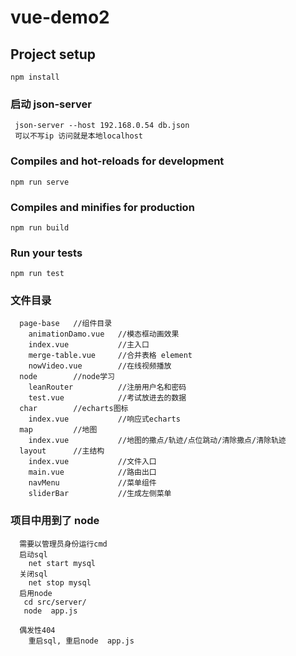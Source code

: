 # vue-demo2

## Project setup

```
npm install
```

### 启动 json-server

```
 json-server --host 192.168.0.54 db.json
 可以不写ip 访问就是本地localhost
```

### Compiles and hot-reloads for development

```
npm run serve
```

### Compiles and minifies for production

```
npm run build
```

### Run your tests

```
npm run test
```

### 文件目录

```
  page-base   //组件目录
    animationDamo.vue   //模态框动画效果
    index.vue           //主入口
    merge-table.vue     //合并表格 element
    nowVideo.vue        //在线视频播放
  node        //node学习
    leanRouter          //注册用户名和密码
    test.vue            //考试放进去的数据
  char        //echarts图标
    index.vue           //响应式echarts
  map         //地图
    index.vue           //地图的撒点/轨迹/点位跳动/清除撒点/清除轨迹
  layout      //主结构
    index.vue           //文件入口
    main.vue            //路由出口
    navMenu             //菜单组件
    sliderBar           //生成左侧菜单
```

### 项目中用到了 node

```
  需要以管理员身份运行cmd
  启动sql
    net start mysql
  关闭sql
    net stop mysql
  启用node
   cd src/server/
   node  app.js

  偶发性404
    重启sql, 重启node  app.js
```
